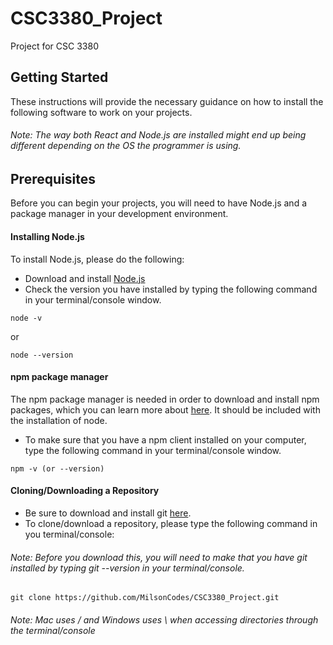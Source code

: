 # CSC3380_Project
Project for CSC 3380

## Getting Started

These instructions will provide the necessary guidance on how to install the following software to work on your projects. 

###### Note: The way both React and Node.js are installed might end up being different depending on the OS the programmer is using. 

## Prerequisites 

Before you can begin your projects, you will need to have Node.js and a package manager in your development environment.

#### Installing Node.js

To install Node.js, please do the following: 

* Download and install [Node.js](https://nodejs.org/en/) 
* Check the version you have installed by typing the following command in your terminal/console window.

```
node -v
```
or 

```
node --version
```

#### npm package manager

The npm package manager is needed in order to download and install npm packages, which you can learn more about [here](https://docs.npmjs.com/about-npm/index.html). It should be included with the installation of node.  
* To make sure that you have a npm client installed on your computer, type the following command in your terminal/console window.
```
npm -v (or --version)
```
#### Cloning/Downloading a Repository
* Be sure to download and install git [here](https://git-scm.com/downloads).
* To clone/download a repository, please type the following command in you terminal/console: 

###### Note: Before you download this, you will need to make that you have git installed by typing *git --version* in your terminal/console.

```
git clone https://github.com/MilsonCodes/CSC3380_Project.git
```
###### Note: Mac uses / and Windows uses \ when accessing directories through the terminal/console
